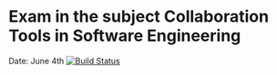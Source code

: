 # Exam in the subject Collaboration Tools in Software Engineering
Date: June 4th
[![Build Status](https://travis-ci.com/aindrek/cse-exam.svg?branch=dev)](https://travis-ci.com/aindrek/cse-exam)